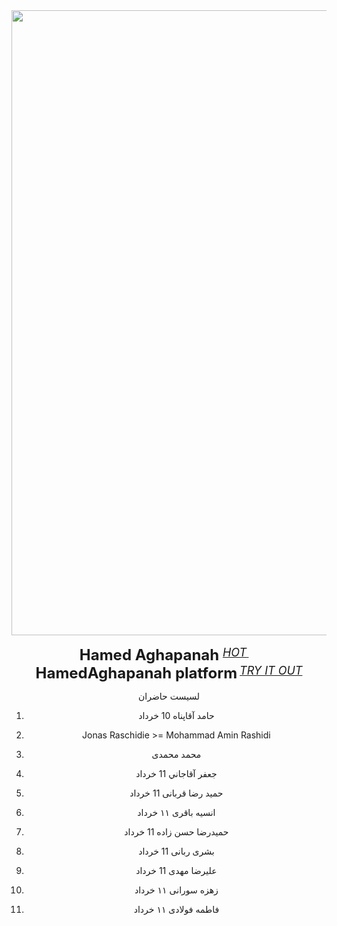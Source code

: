<div align="center">
  <img src="https://github.com/Hamed-Aghapanah/BOOTCAMP_AI/blob/main/p1.PNG" width="1000"/>
  <div>&nbsp;</div>
  <div align="center">
    <b><font size="5">Hamed Aghapanah </font></b>
    <sup>
      <a href="https://HamedAghapanah.com">
        <i><font size="4">HOT</font></i>
      </a>
    </sup>
    &nbsp;&nbsp;&nbsp;&nbsp;
    <b><font size="5">HamedAghapanah platform</font></b>
    <sup>
      <a href="https://HamedAghapanah.com">
        <i><font size="4">TRY IT OUT</font></i>
      </a>
    </sup>
  </div>







لسیست حاضران

1) حامد آقاپناه   10 خرداد
2) Jonas Raschidie >= Mohammad Amin Rashidi

3) محمد محمدی
4) جعفر آقاجاني  11 خرداد
5) حمید رضا قربانی 11 خرداد
6) انسیه باقری ۱۱ خرداد
7) حمیدرضا حسن زاده 11 خرداد
8) بشری ربانی 11 خرداد
9) علیرضا مهدی 11 خرداد
10) زهزه سورانی ۱۱ خرداد
11) فاطمه فولادی ۱۱ خرداد

